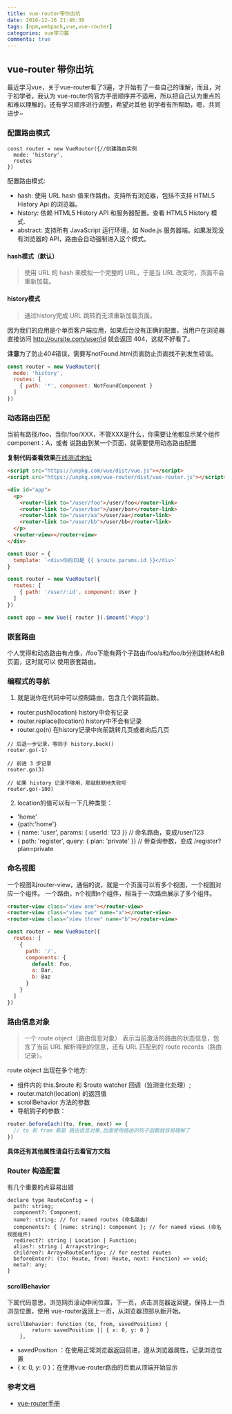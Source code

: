 ```yaml
---
title: vue-router带你出坑
date: 2016-12-16 21:46:30
tags: [npm,webpack,vue,vue-router]
categories: vue学习篇
comments: true
---
```

## vue-router 带你出坑

最近学习vue，关于vue-router看了3遍，才开始有了一些自己的理解，而且，对于初学者，我认为
vue-router的官方手册顺序并不适用，所以把自己认为重点的和难以理解的，还有学习顺序进行调整，希望对其他
初学者有所帮助，嗯，共同进步~

### 配置路由模式

~~~
const router = new VueRouter({//创建路由实例
  mode: 'history',
  routes
})
~~~

配置路由模式:

* hash: 使用 URL hash 值来作路由。支持所有浏览器，包括不支持 HTML5 History Api 的浏览器。
* history: 依赖 HTML5 History API 和服务器配置。查看 HTML5 History 模式.
* abstract: 支持所有 JavaScript 运行环境，如 Node.js 服务器端。如果发现没有浏览器的 API，路由会自动强制进入这个模式。

<!-- more -->

#### hash模式（默认）

> 使用 URL 的 hash 来模拟一个完整的 URL，于是当 URL 改变时，页面不会重新加载。

#### history模式

> 通过history完成 URL 跳转而无须重新加载页面。

因为我们的应用是个单页客户端应用，如果后台没有正确的配置，当用户在浏览器直接访问 http://oursite.com/user/id 就会返回 404，这就不好看了。

**注意**为了防止404错误，需要写notFound.html页面防止页面找不到发生错误。

```javascript
const router = new VueRouter({
  mode: 'history',
  routes: [
    { path: '*', component: NotFoundComponent }
  ]
})
```
### 动态路由匹配

当前有路径/foo，当你/foo/XXX，不管XXX是什么，你需要让他都显示某个组件component：A，或者
说路由到某一个页面，就需要使用动态路由配置

**复制代码查看效果**[在线测试地址](http://jsfiddle.net/yyx990803/4xfa2f19/)

```html
<script src="https://unpkg.com/vue/dist/vue.js"></script>
<script src="https://unpkg.com/vue-router/dist/vue-router.js"></script>

<div id="app">
  <p>
    <router-link to="/user/foo">/user/foo</router-link>
    <router-link to="/user/bar">/user/bar</router-link>
    <router-link to="/user/aa">/user/aa</router-link>
    <router-link to="/user/bb">/user/bb</router-link>
  </p>
  <router-view></router-view>
</div>
```

```javascript
const User = {
  template: `<div>你的ID是 {{ $route.params.id }}</div>`
}

const router = new VueRouter({
  routes: [
    { path: '/user/:id', component: User }
  ]
})

const app = new Vue({ router }).$mount('#app')
```
### 嵌套路由

个人觉得和动态路由有点像，/foo下能有两个子路由/foo/a和/foo/b分别跳转A和B页面，这时就可以
使用嵌套路由。



### 编程式的导航

1. 就是说你在代码中可以控制路由，包含几个跳转函数。

* router.push(location) history中会有记录
* router.replace(location) history中不会有记录
* router.go(n) 在history记录中向前跳转几页或者向后几页

~~~
// 后退一步记录，等同于 history.back()
router.go(-1)

// 前进 3 步记录
router.go(3)

// 如果 history 记录不够用，那就默默地失败呗
router.go(-100)
~~~

2. location的值可以有一下几种类型：

* 'home'
* {path:'home'}
* { name: 'user', params: { userId: 123 }} // 命名路由，变成/user/123
* { path: 'register', query: { plan: 'private' }} // 带查询参数，变成 /register?plan=private

### 命名视图

一个视图叫router-view，通俗的说，就是一个页面可以有多个视图，一个视图对应一个组件。
一个路由，n个视图n个组件，相当于一次路由展示了多个组件。

```html
<router-view class="view one"></router-view>
<router-view class="view two" name="a"></router-view>
<router-view class="view three" name="b"></router-view>
```
```javascript
const router = new VueRouter({
  routes: [
    {
      path: '/',
      components: {
        default: Foo,
        a: Bar,
        b: Baz
      }
    }
  ]
})
```
### 路由信息对象

> 一个 route object（路由信息对象） 表示当前激活的路由的状态信息，包含了当前 URL 解析得到的信息，还有 URL 匹配到的 route records（路由记录）。

route object 出现在多个地方:

* 组件内的 this.$route 和 $route watcher 回调（监测变化处理）;
* router.match(location) 的返回值
* scrollBehavior 方法的参数
* 导航钩子的参数：

```javascript
router.beforeEach((to, from, next) => {
  // to 和 from 都是 路由信息对象,后面使用路由的钩子函数就容易理解了
})
```
**具体还有其他属性请自行去看官方文档**

### Router 构造配置

有几个重要的点容易出错

~~~
declare type RouteConfig = {
  path: string;
  component?: Component;
  name?: string; // for named routes (命名路由)
  components?: { [name: string]: Component }; // for named views (命名视图组件)
  redirect?: string | Location | Function;
  alias?: string | Array<string>;
  children?: Array<RouteConfig>; // for nested routes
  beforeEnter?: (to: Route, from: Route, next: Function) => void;
  meta?: any;
}
~~~

#### scrollBehavior

下属代码意思，浏览网页滚动中间位置，下一页，点击浏览器返回键，保持上一页浏览位置，使用
vue-router返回上一页，从浏览器顶部从新开始。
~~~
scrollBehavior: function (to, from, savedPosition) {
        return savedPosition || { x: 0, y: 0 }
    },
~~~

* savedPosition ：在使用正常浏览器返回前进，遵从浏览器属性，记录浏览位置
* { x: 0, y: 0 }：在使用vue-router路由的页面从顶端开始显示

### 参考文档

* [vue-router手册](http://router.vuejs.org/zh-cn/essentials/history-mode.html)